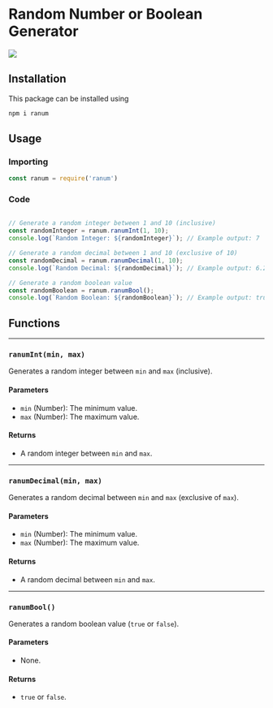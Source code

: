 # Random Number or Boolean Generator
<img src="https://skillicons.dev/icons?i=js,npm" />


## Installation

This package can be installed using 
```bash
npm i ranum
```

## Usage

### Importing
``` javascript
const ranum = require('ranum')
```

### Code

```javascript

// Generate a random integer between 1 and 10 (inclusive)
const randomInteger = ranum.ranumInt(1, 10);
console.log(`Random Integer: ${randomInteger}`); // Example output: 7

// Generate a random decimal between 1 and 10 (exclusive of 10)
const randomDecimal = ranum.ranumDecimal(1, 10);
console.log(`Random Decimal: ${randomDecimal}`); // Example output: 6.23456

// Generate a random boolean value
const randomBoolean = ranum.ranumBool();
console.log(`Random Boolean: ${randomBoolean}`); // Example output: true
```


## Functions

---

### `ranumInt(min, max)`

Generates a random integer between `min` and `max` (inclusive).

#### Parameters

- `min` (Number): The minimum value.
- `max` (Number): The maximum value.

#### Returns

- A random integer between `min` and `max`.

---

### `ranumDecimal(min, max)`

Generates a random decimal between `min` and `max` (exclusive of `max`).

#### Parameters

- `min` (Number): The minimum value.
- `max` (Number): The maximum value.

#### Returns

- A random decimal between `min` and `max`.

---

### `ranumBool()`

Generates a random boolean value (`true` or `false`).

#### Parameters

- None.

#### Returns

- `true` or `false`.
